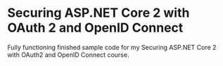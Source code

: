 # Securing ASP.NET Core 2 with OAuth 2 and OpenID Connect
Fully functioning finished sample code for my Securing ASP.NET Core 2 with OAuth2 and OpenID Connect course.
